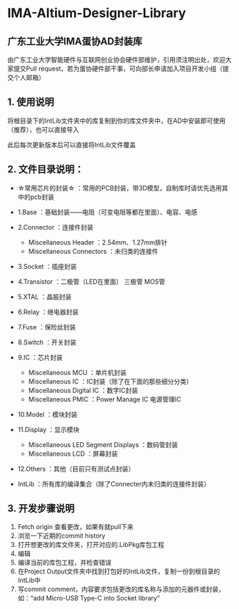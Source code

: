 IMA-Altium-Designer-Library
==============
广东工业大学IMA蛋协AD封装库
--------------

由广东工业大学智能硬件与互联网创业协会硬件部维护，引用须注明出处，欢迎大家提交Pull request，若为蛋协硬件部干事，可向部长申请加入项目开发小组（提交个人邮箱）

## 1. 使用说明
将根目录下的IntLib文件夹中的库复制到你的库文件夹中，在AD中安装即可使用（推荐），也可以直接导入

此后每次更新版本后可以直接将IntLib文件覆盖


## 2. 文件目录说明：

- ☆常用芯片的封装☆ ：常用的PCB封装，带3D模型，自制库时请优先选用其中的pcb封装

- 1.Base ：基础封装——电阻（可变电阻等都在里面）、电容、电感

- 2.Connector ：连接件封装
    - Miscellaneous Header ：2.54mm、1.27mm排针
    - Miscellaneous Connectors ：未归类的连接件

- 3.Socket ：插座封装

- 4.Transistor ：二极管（LED在里面） 三极管 MOS管

- 5.XTAL ：晶振封装

- 6.Relay ：继电器封装

- 7.Fuse ：保险丝封装

- 8.Switch ：开关封装

- 9.IC ：芯片封装
    - Miscellaneous MCU ：单片机封装
    - Miscellaneous IC ：IC封装（除了在下面的那些细分分类）
    - Miscellaneous Digital IC ：数字IC封装
    - Miscellaneous PMIC ：Power Manage IC 电源管理IC

- 10.Model ：模块封装

- 11.Display ：显示模块
    - Miscellaneous LED Segment Displays ：数码管封装
    - Miscellaneous LCD ：屏幕封装

- 12.Others ：其他（目前只有测试点封装）

- IntLib ：所有库的编译集合（除了Connecter内未归类的连接件封装）

## 3. 开发步骤说明

1. Fetch origin 查看更改，如果有就pull下来
2. 浏览一下近期的commit history
3. 打开想更改的库文件夹，打开对应的.LibPkg库包工程
4. 编辑
5. 编译当前的库包工程，并检查错误
6. 在Project Output文件夹中找到打包好的IntLib文件，复制一份到根目录的IntLib中
7. 写commit comment，内容要求包括更改的库名称与添加的元器件或封装，如：“add Micro-USB Type-C into Socket library”
